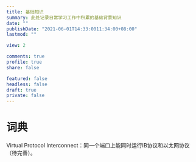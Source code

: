 ```yaml
---
title: 基础知识
summary: 此处记录日常学习工作中积累的基础背景知识
date: ""
publishDate: "2021-06-01T14:33:0011:34:00+08:00"
lastmod: ""

view: 2

comments: true
profile: true
share: false

featured: false
headless: false
draft: true
private: false
---
```


# 词典

Virtual Protocol Interconnect：同一个端口上能同时运行IB协议和以太网协议（待完善）。